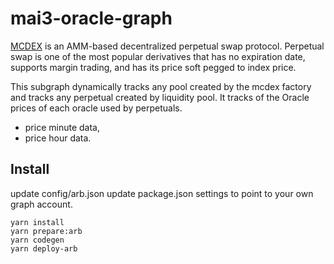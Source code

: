 # mai3-oracle-graph

[MCDEX](https://mcdex.io/) is an AMM-based decentralized perpetual swap protocol. Perpetual swap is one of the most popular derivatives that has no expiration date, supports margin trading, and has its price soft pegged to index price.

This subgraph dynamically tracks any pool created by the mcdex factory and tracks any perpetual created by liquidity pool. It tracks of the Oracle prices of each oracle used by perpetuals.

- price minute data,
- price hour data.

## Install

update config/arb.json
update package.json settings to point to your own graph account.
```
yarn install
yarn prepare:arb
yarn codegen
yarn deploy-arb
```